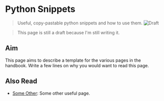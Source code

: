 # Python Snippets
> Useful, copy-pastable python snippets and how to use them.
![Draft](https://img.shields.io/badge/status-draft-red)

> This page is still a draft because I'm still writing it.

## Aim
This page aims to describe a template for the various pages in the handbook. Write a few lines on why you would want to read this page.

## Also Read
- [Some Other](/CONTRIBUTING.md): Some other useful page. 
